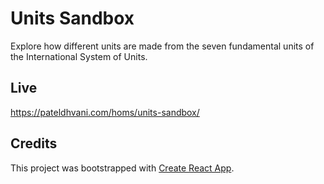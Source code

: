 # Units Sandbox

Explore how different units are made from the seven fundamental units of the International System of Units.

## Live

https://pateldhvani.com/homs/units-sandbox/

## Credits

This project was bootstrapped with [Create React App](https://github.com/facebook/create-react-app).
